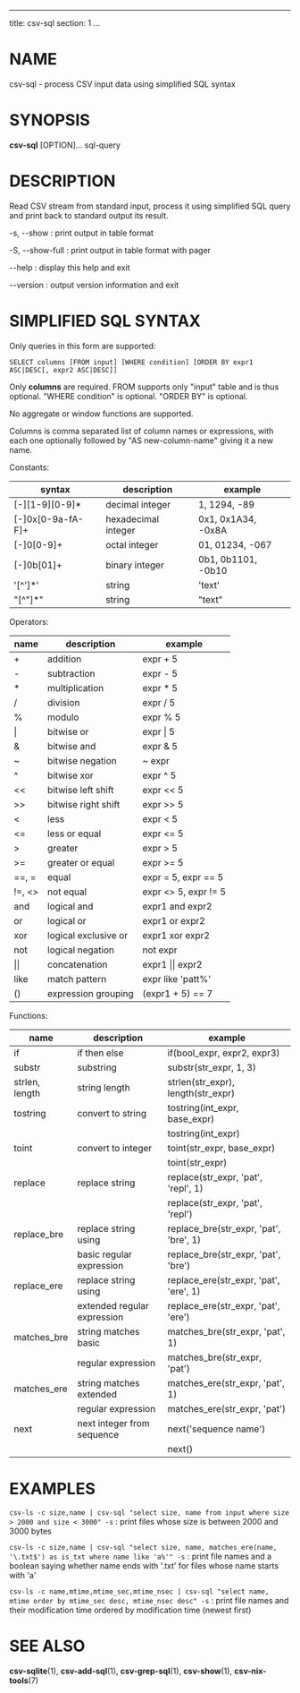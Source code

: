 <!--
SPDX-License-Identifier: BSD-3-Clause
Copyright 2020, Marcin Ślusarz <marcin.slusarz@gmail.com>
-->

---
title: csv-sql
section: 1
...

# NAME #

csv-sql - process CSV input data using simplified SQL syntax

# SYNOPSIS #

**csv-sql** [OPTION]... sql-query

# DESCRIPTION #

Read CSV stream from standard input, process it using simplified SQL query
and print back to standard output its result.

-s, \--show
:   print output in table format

-S, \--show-full
:   print output in table format with pager

\--help
:   display this help and exit

\--version
:   output version information and exit

# SIMPLIFIED SQL SYNTAX #

Only queries in this form are supported:

`SELECT columns [FROM input] [WHERE condition] [ORDER BY expr1 ASC|DESC[, expr2 ASC|DESC]]`

Only **columns** are required. FROM supports only "input" table and is thus
optional. "WHERE condition" is optional. "ORDER BY" is optional.

No aggregate or window functions are supported.

Columns is comma separated list of column names or expressions, with each one
optionally followed by "AS new-column-name" giving it a new name.

Constants:

| syntax           | description                   | example                   |
|------------------|-------------------------------|---------------------------|
| [-]\[1-9\]\[0-9\]*| decimal integer              | 1, 1294, -89              |
| [-]0x[0-9a-fA-F]+| hexadecimal integer           | 0x1, 0x1A34, -0x8A        |
| [-]0[0-9]+       | octal integer                 | 01, 01234, -067           |
| [-]0b[01]+       | binary integer                | 0b1, 0b1101, -0b10        |
| \'[^']*\'        | string                        | \'text\'                  |
| \"[^"]*\"        | string                        | \"text\"                  |

Operators:

| name        | description                   | example                   |
|-------------|-------------------------------|---------------------------|
| +           | addition                      | expr + 5                  |
| -           | subtraction                   | expr - 5                  |
| *           | multiplication                | expr * 5                  |
| /           | division                      | expr / 5                  |
| %           | modulo                        | expr % 5                  |
| \|          | bitwise or                    | expr \| 5                 |
| &           | bitwise and                   | expr & 5                  |
| ~           | bitwise negation              | ~ expr                    |
| ^           | bitwise xor                   | expr ^ 5                  |
| <<          | bitwise left shift            | expr << 5                 |
| >>          | bitwise right shift           | expr >> 5                 |
| <           | less                          | expr < 5                  |
| <=          | less or equal                 | expr <= 5                 |
| >           | greater                       | expr > 5                  |
| >=          | greater or equal              | expr >= 5                 |
| ==, =       | equal                         | expr = 5, expr == 5       |
| !=, <>      | not equal                     | expr <> 5, expr != 5      |
| and         | logical and                   | expr1 and expr2           |
| or          | logical or                    | expr1 or expr2            |
| xor         | logical exclusive or          | expr1 xor expr2           |
| not         | logical negation              | not expr                  |
| \|\|        | concatenation                 | expr1 \|\| expr2          |
| like        | match pattern                 | expr like \'patt%\'       |
| ()          | expression grouping           | (expr1 + 5) == 7          |

Functions:

| name           | description                   | example                                    |
|----------------|-------------------------------|--------------------------------------------|
| if             | if then else                  | if(bool_expr, expr2, expr3)                |
| substr         | substring                     | substr(str_expr, 1, 3)                     |
| strlen, length | string length                 | strlen(str_expr), length(str_expr)         |
| tostring       | convert to string             | tostring(int_expr, base_expr)              |
|                |                               | tostring(int_expr)                         |
| toint          | convert to integer            | toint(str_expr, base_expr)                 |
|                |                               | toint(str_expr)                            |
| replace        | replace string                | replace(str_expr, \'pat\', \'repl\', 1)    |
|                |                               | replace(str_expr, \'pat\', \'repl\')       |
| replace_bre    | replace string using          | replace_bre(str_expr, \'pat\', \'bre\', 1) |
|                | basic regular expression      | replace_bre(str_expr, \'pat\', \'bre\')    |
| replace_ere    | replace string using          | replace_ere(str_expr, \'pat\', \'ere\', 1) |
|                | extended regular expression   | replace_ere(str_expr, \'pat\', \'ere\')    |
| matches_bre    | string matches basic          | matches_bre(str_expr, \'pat\', 1)          |
|                | regular expression            | matches_bre(str_expr, \'pat\')             |
| matches_ere    | string matches extended       | matches_ere(str_expr, \'pat\', 1)          |
|                | regular expression            | matches_ere(str_expr, \'pat\')             |
| next           | next integer from sequence    | next(\'sequence name\')                    |
|                |                               | next()                                     |


# EXAMPLES #

`csv-ls -c size,name | csv-sql "select size, name from input where size > 2000 and size < 3000" -s`
:    print files whose size is between 2000 and 3000 bytes

`csv-ls -c size,name | csv-sql "select size, name, matches_ere(name, '\.txt$') as is_txt where name like 'a%'" -s`
:    print file names and a boolean saying whether name ends with '.txt' for files whose name starts with 'a'

`csv-ls -c name,mtime,mtime_sec,mtime_nsec | csv-sql "select name, mtime order by mtime_sec desc, mtime_nsec desc" -s`
:    print file names and their modification time ordered by modification time (newest first)

# SEE ALSO #

**csv-sqlite**(1), **csv-add-sql**(1), **csv-grep-sql**(1), **csv-show**(1),
**csv-nix-tools**(7)
